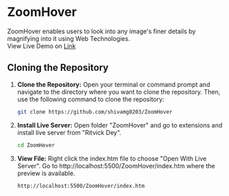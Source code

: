 # ZoomHover
ZoomHover enables users to look into any image's finer details by magnifying into it using Web Technologies.  
View Live Demo on [Link](https://codepen.io/pptpwzrr-the-vuer/pen/QWPVgaV)
## Cloning the Repository

1. **Clone the Repository:** Open your terminal or command prompt and navigate to the directory where you want to clone the repository. Then, use the following command to clone the repository:
   ```bash
   git clone https://github.com/shivamg0203/ZoomHover
2. **Install Live Server:** Open folder "ZoomHover" and go to extensions and install live server from "Ritvick Dey".
   ```bash
   cd ZoomHover
3. **View File:** Right click the index.htm file to choose "Open With Live Server". Go to http://localhost:5500/ZoomHover/index.htm where the preview is available.
   ```bash
   http://localhost:5500/ZoomHover/index.htm

